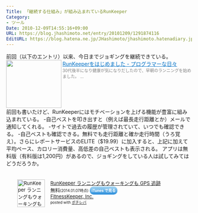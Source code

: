 ```yaml
---
Title: 「継続する仕組み」が組み込まれているRunKeeper
Category:
- ツール
Date: 2010-12-09T14:55:16+09:00
URL: https://blog.jhashimoto.net/entry/20101209/1291874116
EditURL: https://blog.hatena.ne.jp/JHashimoto/jhashimoto.hatenadiary.jp/atom/entry/12921228815717258455
---
```


前回（以下のエントリ）以来、今日までジョギングを継続できている。
<a href="http://d.hatena.ne.jp/JHashimoto/20101125/1290657337" target="_blank" rel="nofollow"><img class="alignleft" align="left" border="0" src="http://capture.heartrails.com/150x130/shadow?http://d.hatena.ne.jp/JHashimoto/20101125/1290657337" alt="" width="150" height="130" /></a><a style="color:#0070C5;" href="http://d.hatena.ne.jp/JHashimoto/20101125/1290657337" target="_blank" rel="nofollow">RunKeeperをはじめました - プログラマーな日々</a><a href="http://b.hatena.ne.jp/entry/http://d.hatena.ne.jp/JHashimoto/20101125/1290657337" target="_blank"><img border="0" src="http://b.hatena.ne.jp/entry/image/http://d.hatena.ne.jp/JHashimoto/20101125/1290657337" alt="" /></a><br><span style="color: #808080;font-size: 80%;">30代後半になり健康が気になりだしたので、早朝のランニングを始めました。 ...</span><br style="clear:both;" />
前回も書いたけど、RunKeeperにはモチベーションを上げる機能が豊富に組み込まれている。
-自己ベストを叩き出すと（例えば最長走行距離とか）メールで通知してくれる。
-サイトで過去の履歴が管理されていて、いつでも確認できる。
-自己ベストも確認できる。無料でも走行距離と確か走行時間（うろ覚え）。さらにレポートサービスのELITE（$19.99）に加入すると、上記に加えて平均ペース、カロリー消費量、高低差の自己ベストも表示される。
アプリは無料版（有料版は1,200円）があるので、ジョギングをしている人は試してみてはどうだろうか。
<div class="pochireba" style="margin-left:30px;text-align:left;font-size:small;padding:20px 0;/zoom: 1;overflow: hidden;"><a href="https://itunes.apple.com/jp/app/runkeeper-ranningumou-okingumo/id300235330?mt=8&uo=4&at=10lrC7" target="_blank" ><img src="http://a1305.phobos.apple.com/us/r30/Purple6/v4/d0/4c/f0/d04cf0e8-5af4-5a14-5d77-61b470d55968/mzl.vksgrgqj.200x200-75.png" alt="RunKeeper ランニングもウォーキングも GPS 追跡" width="75" height="75" style="float:left;margin:0 15px 0 0;width:75px;height:75px;" class="pochi_img" ></a><div class="pochi_info" style="text-align:left;/zoom: 1;overflow: hidden;"><div class="pochi_name"><a href="https://itunes.apple.com/jp/app/runkeeper-ranningumou-okingumo/id300235330?mt=8&uo=4&at=10lrC7" target="_blank" >RunKeeper ランニングもウォーキングも GPS 追跡</a></div><div class="pochi_price" style="display:inline;">無料</div><div class="pochi_time" style="font-size:x-small;display:inline;">(2014.01.07時点)</div>&nbsp;<a href="https://itunes.apple.com/jp/app/runkeeper-ranningumou-okingumo/id300235330?mt=8&uo=4&at=10lrC7" target="_blank" style="width:100px;color:#ffffff;background:#298CDA;font-size:10px;font-weight:bold;text-align:center;display:inline;text-decoration:none;border:0px;padding:5px;border-radius:10px;background:-moz-linear-gradient(rgba(85,182,237,0.5), rgba(41,140,218,1));background:-webkit-gradient(linear, 100% 0%, 100% 100%, from(rgba(85,182,237,0.5)), to(rgba(41,140,218,1)));white-space: nowrap;">iTunes で見る</a><div class="pochi_seller"><a href="https://itunes.apple.com/jp/artist/fitnesskeeper-inc./id300226026?uo=4&at=10lrC7" target="_blank" >FitnessKeeper, Inc.</a></div></div><div class="pochi_post" style="font-size:x-small;">posted with <a href="http://pochireba.com" rel="nofollow" target="_blank">ポチレバ</a></div><div class="booklink-footer" style="clear: left"></div></div>
